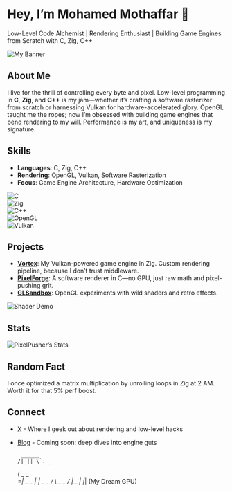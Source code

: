 # Hey, I’m Mohamed Mothaffar 👾
Low-Level Code Alchemist | Rendering Enthusiast | Building Game Engines from Scratch with C, Zig, C++

![My Banner](banner.png)

## About Me
I live for the thrill of controlling every byte and pixel. Low-level programming in **C**, **Zig**, and **C++** is my jam—whether it’s crafting a software rasterizer from scratch or harnessing Vulkan for hardware-accelerated glory. OpenGL taught me the ropes; now I’m obsessed with building game engines that bend rendering to my will. Performance is my art, and uniqueness is my signature.

## Skills
- **Languages**: C, Zig, C++  
- **Rendering**: OpenGL, Vulkan, Software Rasterization  
- **Focus**: Game Engine Architecture, Hardware Optimization  

![C](https://img.shields.io/badge/-C-A8B9CC?style=flat&logo=c&logoColor=white)  
![Zig](https://img.shields.io/badge/-Zig-F7A41D?style=flat&logo=zig&logoColor=white)  
![C++](https://img.shields.io/badge/-C++-00599C?style=flat&logo=c%2B%2B&logoColor=white)  
![OpenGL](https://img.shields.io/badge/-OpenGL-5586A4?style=flat&logo=opengl&logoColor=white)  
![Vulkan](https://img.shields.io/badge/-Vulkan-AC1622?style=flat&logo=vulkan&logoColor=white)

## Projects
- **[Vortex](https://github.com/pixelpusher/Vortex)**: My Vulkan-powered game engine in Zig. Custom rendering pipeline, because I don’t trust middleware.  
- **[PixelForge](https://github.com/pixelpusher/PixelForge)**: A software renderer in C—no GPU, just raw math and pixel-pushing grit.  
- **[GLSandbox](https://github.com/pixelpusher/GLSandbox)**: OpenGL experiments with wild shaders and retro effects.

![Shader Demo](demo.gif)

## Stats
![PixelPusher’s Stats](https://github-readme-stats.vercel.app/api?username=pixelpusher&show_icons=true&theme=dracula)

## Random Fact
I once optimized a matrix multiplication by unrolling loops in Zig at 2 AM. Worth it for that 5% perf boost.

## Connect
- [X](https://x.com/pixelpusher) - Where I geek out about rendering and low-level hacks  
- [Blog](https://myfutureblog.com) - Coming soon: deep dives into engine guts

       ______
      /|_||_\`.__
     (   _    _ _\
     =|  _    _   |
      |  _   _   /
      \  _  _  /
       |__| |_|
       (My Dream GPU)
